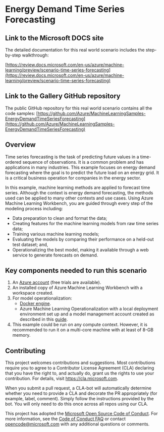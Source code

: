# Energy Demand Time Series Forecasting

## Link to the Microsoft DOCS site

The detailed documentation for this real world scenario includes the step-by-step walkthrough:

[https://review.docs.microsoft.com/en-us/azure/machine-learning/preview/scenario-time-series-forecasting](https://review.docs.microsoft.com/en-us/azure/machine-learning/preview/scenario-time-series-forecasting)

## Link to the Gallery GitHub repository

The public GitHub repository for this real world scenario contains all the code samples:
[https://github.com/Azure/MachineLearningSamples-EnergyDemandTimeSeriesForecasting](https://github.com/Azure/MachineLearningSamples-EnergyDemandTimeSeriesForecasting)

## Overview

Time series forecasting is the task of predicting future values in a time-ordered sequence of observations. It is a common problem and has applications in many industries. This example focuses on energy demand forecasting where the goal is to predict the future load on an energy grid. It is a critical business operation for companies in the energy sector.

In this example, machine learning methods are applied to forecast time series. Although the context is energy demand forecasting, the methods used can be applied to many other contexts and use cases. Using Azure Machine Learning Workbench, you are guided through every step of the modeling process including:
- Data preparation to clean and format the data;
- Creating features for the machine learning models from raw time series data;
- Training various machine learning models;
- Evaluating the models by comparing their performance on a held-out test dataset; and,
- Operationalizing the best model, making it available through a web service to generate forecasts on demand.

## Key components needed to run this scenario

1. An [Azure account](https://azure.microsoft.com/free/) (free trials are available).
2. An installed copy of Azure Machine Learning Workbench with a workspace created.
3. For model operationalization:
    - [Docker engine](https://www.docker.com/).
    - Azure Machine Learning Operationalization with a local deployment environment set up and a model management account created as described in this  [guide](https://github.com/Azure/Machine-Learning-Operationalization/blob/master/documentation/getting-started.md).
3. This example could be run on any compute context. However, it is recommended to run it on a multi-core machine with at least of 8-GB memory.

## Contributing

This project welcomes contributions and suggestions.  Most contributions require you to agree to a
Contributor License Agreement (CLA) declaring that you have the right to, and actually do, grant us
the rights to use your contribution. For details, visit https://cla.microsoft.com.

When you submit a pull request, a CLA-bot will automatically determine whether you need to provide
a CLA and decorate the PR appropriately (for example, label, comment). Simply follow the instructions
provided by the bot. You will only need to do this once across all repos using our CLA.

This project has adopted the [Microsoft Open Source Code of Conduct](https://opensource.microsoft.com/codeofconduct/).
For more information, see the [Code of Conduct FAQ](https://opensource.microsoft.com/codeofconduct/faq/) or
contact [opencode@microsoft.com](mailto:opencode@microsoft.com) with any additional questions or comments.